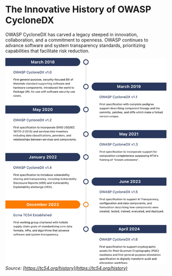 # The Innovative History of OWASP CycloneDX

OWASP CycloneDX has carved a legacy steeped in innovation, collaboration, and a commitment to openness. OWASP
continues to advance software and system transparency standards, prioritizing capabilities that facilitate risk reduction.

![Timeline](../../images/CycloneDX-History-Timeline.svg)  
_Source: [https://tc54.org/history](https://tc54.org/history)_

